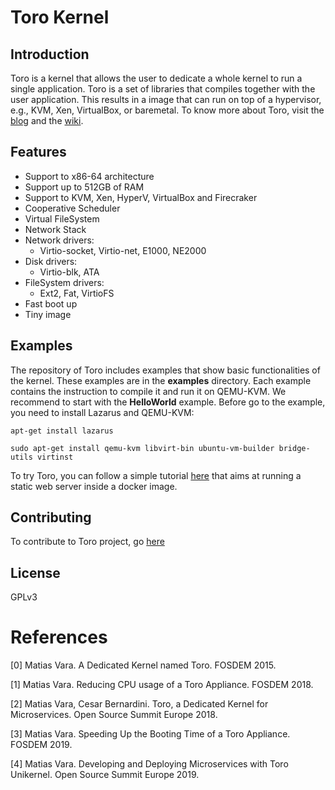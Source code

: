 # Toro Kernel

## Introduction

Toro is a kernel that allows the user to dedicate a whole kernel to run a single application. Toro is a set of libraries that compiles together with the user application. This results in a image that can run on top of a hypervisor, e.g., KVM, Xen, VirtualBox, or baremetal. To know more about Toro, visit the [blog](http://www.torokernel.io) and the [wiki](https://github.com/MatiasVara/torokernel/wiki).

## Features

* Support to x86-64 architecture
* Support up to 512GB of RAM
* Support to KVM, Xen, HyperV, VirtualBox and Firecraker
* Cooperative Scheduler
* Virtual FileSystem
* Network Stack
* Network drivers:
  - Virtio-socket, Virtio-net, E1000, NE2000
* Disk drivers:
  - Virtio-blk, ATA
* FileSystem drivers:
  - Ext2, Fat, VirtioFS
* Fast boot up
* Tiny image

## Examples

The repository of Toro includes examples that show basic functionalities of the kernel. These examples are in the **examples** directory. Each example contains the instruction to compile it and run it on QEMU-KVM. We recommend to start with the **HelloWorld** example. Before go to the example, you need to install Lazarus and QEMU-KVM:

`apt-get install lazarus`

`sudo apt-get install qemu-kvm libvirt-bin ubuntu-vm-builder bridge-utils virtinst`

To try Toro, you can follow a simple tutorial [here](https://github.com/mesarpe/torokernel-docker-qemu-webservices) that aims at running a static web server inside a docker image. 

## Contributing

To contribute to Toro project, go [here](
https://github.com/MatiasVara/torokernel/wiki/How-to-Contribute)

## License

GPLv3

# References

[0] Matias Vara. A Dedicated Kernel named Toro. FOSDEM 2015.

[1] Matias Vara. Reducing CPU usage of a Toro Appliance. FOSDEM 2018.

[2] Matias Vara, Cesar Bernardini. Toro, a Dedicated Kernel for Microservices. Open Source Summit Europe 2018.

[3] Matias Vara. Speeding Up the Booting Time of a Toro Appliance. FOSDEM 2019.

[4] Matias Vara. Developing and Deploying Microservices with Toro Unikernel. Open Source Summit Europe 2019.
